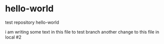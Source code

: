 # hello-world
test repository hello-world

i am writing some text in this file to test branch
another change to this file in local #2
